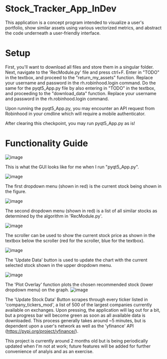 # Stock_Tracker_App_InDev

This application is a concept program intended to visualize a user's portfolio, show similar assets using various vectorized metrics, and abstract the code underneath a user-friendly interface. 

# Setup
First, you'll want to download all files and store them in a singular folder. Next, navigate to the 'RecModule.py' file and press ctrl+F. Enter in "TODO" in the textbox, and proceed to the "return_my_assets" function. Replace your username and password in the rh.robinhood.login command. Do the same for the pyqt5_App.py file by also entering  in "TODO" in the textbox, and proceeding to the "download_data" function. Replace your username and password in the rh.robinhood.login command.

Upon running the pyqt5_App.py, you may encounter an API request from Robinhood in your cmdline which will require a mobile authenticator. 

After clearing this checkpoint, you may run pyqt5_App.py as is!

# Functionality Guide
![image](https://github.com/dawangan/Stock_Tracker_AppV1/assets/78678808/143f5088-9c5b-4db4-9779-56ecead6d698)

This is what the GUI looks like for me when I run "pyqt5_App.py".

![image](https://github.com/dawangan/Stock_Tracker_AppV1/assets/78678808/11ffc06b-48e3-4fd4-9314-87379bff4e38)

The first dropdown menu (shown in red) is the current stock being shown in the figure. 

![image](https://github.com/dawangan/Stock_Tracker_AppV1/assets/78678808/d2cfedc0-b713-493b-9eeb-717d864b1d40)

The second dropdown menu (shown in red) is a list of all similar stocks as determined by the algorithm in 'RecModule.py'. 

![image](https://github.com/dawangan/Stock_Tracker_AppV1/assets/78678808/ade98a2b-ad8b-47b2-9b1e-c176205fbc92)

The scroller can be used to show the current stock price as shown in the textbox below the scroller (red for the scroller, blue for the textbox). 

![image](https://github.com/dawangan/Stock_Tracker_AppV1/assets/78678808/8b1ee5af-1f6a-4c6e-a2c2-6a895be7311b)

The 'Update Data' button is used to update the chart with the current selected stock shown in the upper dropdown menu.

![image](https://github.com/dawangan/Stock_Tracker_AppV1/assets/78678808/a98937a1-769b-403c-8f66-b4e536023e87)

The 'Plot Overlay' function plots the chosen recommended stock (lower dropdown menu) on the graph. 
![image](https://github.com/dawangan/Stock_Tracker_AppV1/assets/78678808/f5e94142-12e6-4034-8199-43c0dd337e01)

The 'Update Stock Data' Button scrapes through every ticker listed in 'company_tickers_mod', a list of 500 of the largest companies currently available on exchanges. Upon pressing, the application will lag out for a bit, but a progress bar will become green as soon as all available data is downloaded. This process generally takes around ~5 minutes, but is dependent upon a user's network as well as the 'yfinance' API (https://pypi.org/project/yfinance/). 

This project is currently around 2 months old but is being periodically updated when I'm not at work; future features will be added for further convenience of analyis and as an exercise. 
